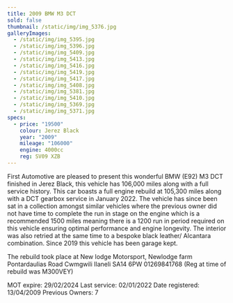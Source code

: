 ```yaml
---
title: 2009 BMW M3 DCT
sold: false
thumbnail: /static/img/img_5376.jpg
galleryImages:
  - /static/img/img_5395.jpg
  - /static/img/img_5396.jpg
  - /static/img/img_5409.jpg
  - /static/img/img_5413.jpg
  - /static/img/img_5416.jpg
  - /static/img/img_5419.jpg
  - /static/img/img_5417.jpg
  - /static/img/img_5408.jpg
  - /static/img/img_5381.jpg
  - /static/img/img_5410.jpg
  - /static/img/img_5369.jpg
  - /static/img/img_5371.jpg
specs:
  - price: "19500"
    colour: Jerez Black
    year: "2009"
    mileage: "106000"
    engine: 4000cc
    reg: SV09 XZB
---
```

First Automotive are pleased to present this wonderful BMW (E92) M3 DCT finished in Jerez Black, this vehicle has 106,000 miles along with a full service history. This car boasts a full engine rebuild at 105,300 miles along with a DCT gearbox service in January 2022. The vehicle has since been sat in a collection amongst similar vehicles where the previous owner did not have time to complete the run in stage on the engine which is a recommended 1500 miles meaning there is a 1200 run in period required on this vehicle ensuring optimal performance and engine longevity. The interior was also retried at the same time to a bespoke black leather/ Alcantara combination. Since 2019 this vehicle has been garage kept. 

The rebuild took place at New lodge Motorsport, 
Newlodge farm
Pontardaulias Road
Cwmgwili
Ilaneli
SA14 6PW
01269841768
(Reg at time of rebuild was M300VEY)

MOT expire: 29/02/2024
Last service: 02/01/2022
Date registered: 13/04/2009
Previous Owners: 7
